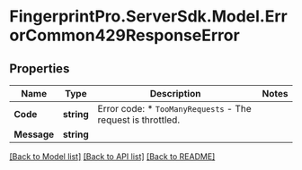 # FingerprintPro.ServerSdk.Model.ErrorCommon429ResponseError
## Properties

Name | Type | Description | Notes
------------ | ------------- | ------------- | -------------
**Code** | **string** | Error code: * `TooManyRequests` - The request is throttled.  | 
**Message** | **string** |  | 

[[Back to Model list]](../README.md#documentation-for-models) [[Back to API list]](../README.md#documentation-for-api-endpoints) [[Back to README]](../README.md)

